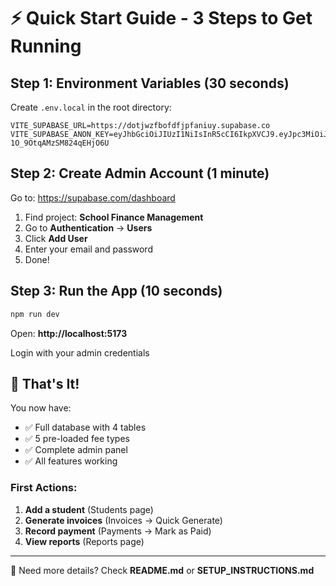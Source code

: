 # ⚡ Quick Start Guide - 3 Steps to Get Running

## Step 1: Environment Variables (30 seconds)

Create `.env.local` in the root directory:

```env
VITE_SUPABASE_URL=https://dotjwzfbofdfjpfaniuy.supabase.co
VITE_SUPABASE_ANON_KEY=eyJhbGciOiJIUzI1NiIsInR5cCI6IkpXVCJ9.eyJpc3MiOiJzdXBhYmFzZSIsInJlZiI6ImRvdGp3emZib2ZkZmpwZmFuaXV5Iiwicm9sZSI6ImFub24iLCJpYXQiOjE3NjEyMjY4NDQsImV4cCI6MjA3NjgwMjg0NH0.KIQ2DbeJEnqfH6gCvRYS-1O_9OtqAMzSM824qEHjO6U
```

## Step 2: Create Admin Account (1 minute)

Go to: https://supabase.com/dashboard
1. Find project: **School Finance Management**
2. Go to **Authentication** → **Users**
3. Click **Add User**
4. Enter your email and password
5. Done!

## Step 3: Run the App (10 seconds)

```bash
npm run dev
```

Open: **http://localhost:5173**

Login with your admin credentials

## 🎉 That's It!

You now have:
- ✅ Full database with 4 tables
- ✅ 5 pre-loaded fee types
- ✅ Complete admin panel
- ✅ All features working

### First Actions:
1. **Add a student** (Students page)
2. **Generate invoices** (Invoices → Quick Generate)
3. **Record payment** (Payments → Mark as Paid)
4. **View reports** (Reports page)

---

📖 Need more details? Check **README.md** or **SETUP_INSTRUCTIONS.md**














